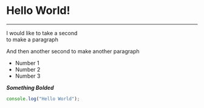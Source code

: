# Hello World!

---

I would like to take a second <br>
to make a paragraph

And then another second to make another paragraph

- Number 1
- Number 2
- Number 3

**_Something Bolded_**

```javascript
console.log("Hello World");
```
